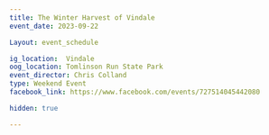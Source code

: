 ```yaml
---
title: The Winter Harvest of Vindale
event_date: 2023-09-22

Layout: event_schedule

ig_location:  Vindale
oog_location: Tomlinson Run State Park
event_director: Chris Colland
type: Weekend Event
facebook_link: https://www.facebook.com/events/727514045442080

hidden: true

---
```


